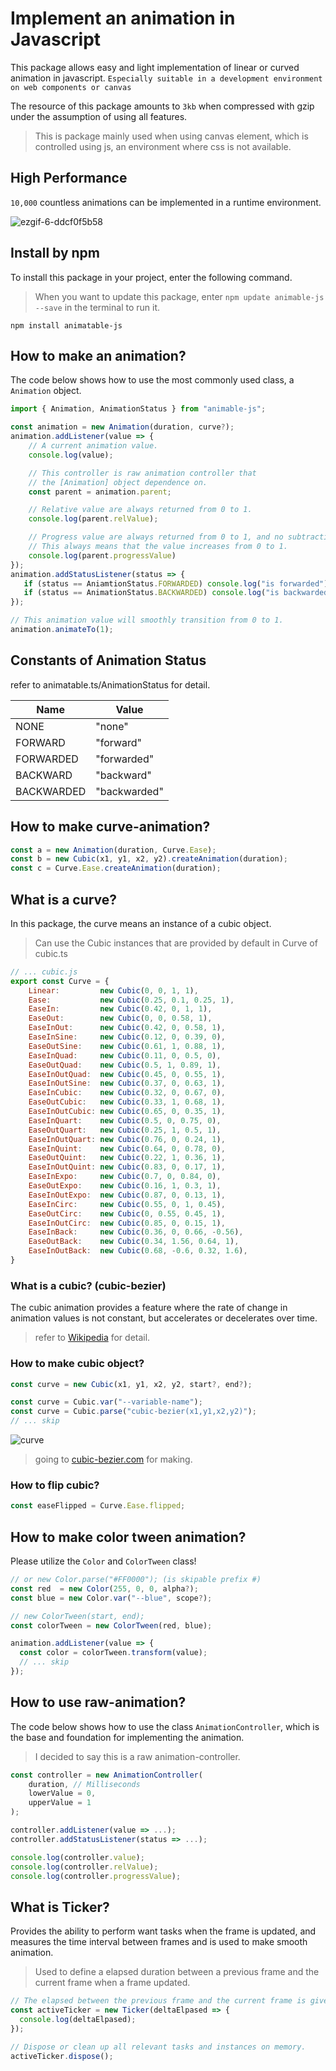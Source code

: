 # Implement an animation in Javascript

This package allows easy and light implementation of linear or curved animation in javascript. `Especially suitable in a development environment on web components or canvas`

The resource of this package amounts to `3kb` when compressed with gzip under the assumption of using all features.

> This is package mainly used when using canvas element, which is controlled using js, an environment where css is not available.

## High Performance
`10,000` countless animations can be implemented in a runtime environment.

![ezgif-6-ddcf0f5b58](https://github.com/MTtankkeo/js_animatable/assets/122026021/297f5d05-4d30-4ef4-99f3-947350e05d0b)

## Install by npm
To install this package in your project, enter the following command.

> When you want to update this package, enter `npm update animable-js --save` in the terminal to run it.

```
npm install animatable-js
```

## How to make an animation?
The code below shows how to use the most commonly used class, a `Animation` object.

```js
import { Animation, AnimationStatus } from "animable-js";

const animation = new Animation(duration, curve?);
animation.addListener(value => {
    // A current animation value.
    console.log(value);

    // This controller is raw animation controller that
    // the [Animation] object dependence on.
    const parent = animation.parent;

    // Relative value are always returned from 0 to 1.
    console.log(parent.relValue);

    // Progress value are always returned from 0 to 1, and no subtraction.
    // This always means that the value increases from 0 to 1.
    console.log(parent.progressValue)
});
animation.addStatusListener(status => {
   if (status == AniamtionStatus.FORWARDED) console.log("is forwarded");
   if (status == AnimationStatus.BACKWARDED) console.log("is backwarded");
});

// This animation value will smoothly transition from 0 to 1.
animation.animateTo(1);
```

## Constants of Animation Status
refer to animatable.ts/AnimationStatus for detail.

| Name | Value
| ------ | ------
| NONE | "none"
| FORWARD | "forward"
| FORWARDED | "forwarded"
| BACKWARD | "backward"
| BACKWARDED | "backwarded"

## How to make curve-animation?
```js
const a = new Animation(duration, Curve.Ease);
const b = new Cubic(x1, y1, x2, y2).createAnimation(duration);
const c = Curve.Ease.createAnimation(duration);
```

## What is a curve?
In this package, the curve means an instance of a cubic object.

> Can use the Cubic instances that are provided by default in Curve of cubic.ts

```js
// ... cubic.js
export const Curve = {
    Linear:         new Cubic(0, 0, 1, 1),
    Ease:           new Cubic(0.25, 0.1, 0.25, 1),
    EaseIn:         new Cubic(0.42, 0, 1, 1),
    EaseOut:        new Cubic(0, 0, 0.58, 1),
    EaseInOut:      new Cubic(0.42, 0, 0.58, 1),
    EaseInSine:     new Cubic(0.12, 0, 0.39, 0),
    EaseOutSine:    new Cubic(0.61, 1, 0.88, 1),
    EaseInQuad:     new Cubic(0.11, 0, 0.5, 0),
    EaseOutQuad:    new Cubic(0.5, 1, 0.89, 1),
    EaseInOutQuad:  new Cubic(0.45, 0, 0.55, 1),
    EaseInOutSine:  new Cubic(0.37, 0, 0.63, 1),
    EaseInCubic:    new Cubic(0.32, 0, 0.67, 0),
    EaseOutCubic:   new Cubic(0.33, 1, 0.68, 1),
    EaseInOutCubic: new Cubic(0.65, 0, 0.35, 1),
    EaseInQuart:    new Cubic(0.5, 0, 0.75, 0),
    EaseOutQuart:   new Cubic(0.25, 1, 0.5, 1),
    EaseInOutQuart: new Cubic(0.76, 0, 0.24, 1),
    EaseInQuint:    new Cubic(0.64, 0, 0.78, 0),
    EaseOutQuint:   new Cubic(0.22, 1, 0.36, 1),
    EaseInOutQuint: new Cubic(0.83, 0, 0.17, 1),
    EaseInExpo:     new Cubic(0.7, 0, 0.84, 0),
    EaseOutExpo:    new Cubic(0.16, 1, 0.3, 1),
    EaseInOutExpo:  new Cubic(0.87, 0, 0.13, 1),
    EaseInCirc:     new Cubic(0.55, 0, 1, 0.45),
    EaseOutCirc:    new Cubic(0, 0.55, 0.45, 1),
    EaseInOutCirc:  new Cubic(0.85, 0, 0.15, 1),
    EaseInBack:     new Cubic(0.36, 0, 0.66, -0.56),
    EaseOutBack:    new Cubic(0.34, 1.56, 0.64, 1),
    EaseInOutBack:  new Cubic(0.68, -0.6, 0.32, 1.6),
}
```

### What is a cubic? (cubic-bezier)
The cubic animation provides a feature where the rate of change in animation values is not constant, but accelerates or decelerates over time.

> refer to [Wikipedia](https://en.wikipedia.org/wiki/B%C3%A9zier_curve) for detail.

### How to make cubic object?
```js
const curve = new Cubic(x1, y1, x2, y2, start?, end?);

const curve = Cubic.var("--variable-name");
const curve = Cubic.parse("cubic-bezier(x1,y1,x2,y2)");
// ... skip
```
![curve](https://github.com/MTtankkeo/js_animatable/assets/122026021/1c22b58c-481f-47f2-a8e4-cc7b03672f86)

> going to [cubic-bezier.com](https://cubic-bezier.com) for making.

### How to flip cubic?
```js
const easeFlipped = Curve.Ease.flipped;
```

## How to make color tween animation?
Please utilize the `Color` and `ColorTween` class!

```js
// or new Color.parse("#FF0000"); (is skipable prefix #)
const red  = new Color(255, 0, 0, alpha?);
const blue = new Color.var("--blue", scope?);

// new ColorTween(start, end);
const colorTween = new ColorTween(red, blue);

animation.addListener(value => {
  const color = colorTween.transform(value);
  // ... skip
});
```

## How to use raw-animation?
The code below shows how to use the class `AnimationController`, which is the base and foundation for implementing the animation.

> I decided to say this is a raw animation-controller.

```js
const controller = new AnimationController(
    duration, // Milliseconds
    lowerValue = 0,
    upperValue = 1
);

controller.addListener(value => ...);
controller.addStatusListener(status => ...);

console.log(controller.value);
console.log(controller.relValue);
console.log(controller.progressValue);
```

## What is Ticker?
Provides the ability to perform want tasks when the frame is updated, and measures the time interval between frames and is used to make smooth animation.

> Used to define a elapsed duration between a previous frame and the current frame when a frame updated.

```js
// The elapsed between the previous frame and the current frame is given.
const activeTicker = new Ticker(deltaElpased => {
  console.log(deltaElpased);
});

// Dispose or clean up all relevant tasks and instances on memory.
activeTicker.dispose();
```
